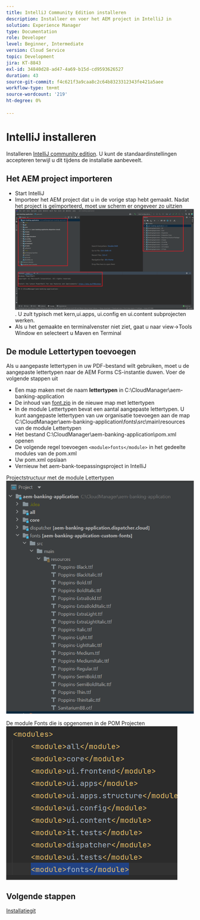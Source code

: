 ```yaml
---
title: IntelliJ Community Edition installeren
description: Installeer en voer het AEM project in IntelliJ in
solution: Experience Manager
type: Documentation
role: Developer
level: Beginner, Intermediate
version: Cloud Service
topic: Development
jira: KT-8843
exl-id: 34840d28-ad47-4a69-b15d-cd9593626527
duration: 43
source-git-commit: f4c621f3a9caa8c2c64b8323312343fe421a5aee
workflow-type: tm+mt
source-wordcount: '219'
ht-degree: 0%

---
```


# IntelliJ installeren

Installeren [IntelliJ community edition](https://www.jetbrains.com/idea/download/#section=windows). U kunt de standaardinstellingen accepteren terwijl u dit tijdens de installatie aanbeveelt.

## Het AEM project importeren

* Start IntelliJ
* Importeer het AEM project dat u in de vorige stap hebt gemaakt. Nadat het project is geïmporteerd, moet uw scherm er ongeveer zo uitzien ![aem-banking-app](assets/aem-banking-app.png). U zult typisch met kern,ui.apps, ui.config en ui.content subprojecten werken.
* Als u het gemaakte en terminalvenster niet ziet, gaat u naar view->Tools Window en selecteert u Maven en Terminal

## De module Lettertypen toevoegen

Als u aangepaste lettertypen in uw PDF-bestand wilt gebruiken, moet u de aangepaste lettertypen naar de AEM Forms CS-instantie duwen. Voer de volgende stappen uit

* Een map maken met de naam **lettertypen** in C:\CloudManager\aem-banking-application
* De inhoud van [font.zip](assets/fonts.zip) in de nieuwe map met lettertypen
* In de module Lettertypen bevat een aantal aangepaste lettertypen. U kunt aangepaste lettertypen van uw organisatie toevoegen aan de map C:\CloudManager\aem-banking-application\fonts\src\main\resources van de module Lettertypen
* Het bestand C:\CloudManager\aem-banking-application\pom.xml openen
* De volgende regel toevoegen  ```<module>fonts</module>``` in het gedeelte modules van de pom.xml
* Uw pom.xml opslaan
* Vernieuw het aem-bank-toepassingsproject in IntelliJ

Projectstructuur met de module Lettertypen
![fonts-module](assets/fonts-module.png)

De module Fonts die is opgenomen in de POM Projecten
![fonts-pom](assets/fonts-module-pom.png)

## Volgende stappen

[Installatiegit](./setup-git.md)
